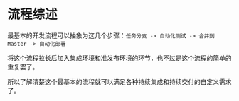 # 流程综述

最基本的开发流程可以抽象为这几个步骤：```任务分支 -> 自动化测试 -> 合并到Master -> 自动化部署```

将这个流程拉长后加入集成环境和准发布环境的环节，也不过是这个流程的简单的重复罢了。

所以了解清楚这个最基本的流程就可以满足各种持续集成和持续交付的自定义需求了。
